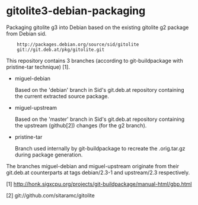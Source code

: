 gitolite3-debian-packaging
==========================

Packaging gitolite g3 into Debian based on the existing gitolite g2
package from Debian sid.

        http://packages.debian.org/source/sid/gitolite
        git://git.deb.at/pkg/gitolite.git

This repository contains 3 branches (according to git-buildpackage
with pristine-tar technique) [1].

*  miguel-debian

   Based on the 'debian' branch in Sid's git.deb.at repository
   containing the current extracted source package.

*  miguel-upstream

   Based on the 'master' branch in Sid's git.deb.at repository
   containing the upstream (github[2]) changes (for the g2 branch).

*  pristine-tar

   Branch used internally by git-buildpackage to recreate the
   .orig.tar.gz during package generation.

The branches miguel-debian and miguel-upstream originate from their
git.deb.at counterparts at tags debian/2.3-1 and upstream/2.3
respectively.



[1]
http://honk.sigxcpu.org/projects/git-buildpackage/manual-html/gbp.html

[2] git://github.com/sitaramc/gitolite
